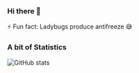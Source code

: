 ### Hi there 👋

⚡ Fun fact: Ladybugs produce antifreeze :sweat_smile:

### A bit of Statistics

![GitHub stats](https://github-readme-stats.vercel.app/api?username=serykhelena&show_icons=true&count_private=true&theme=radical)


<!--
**serykhelena/serykhelena** is a ✨ _special_ ✨ repository because its `README.md` (this file) appears on your GitHub profile.

Here are some ideas to get you started:

- 🔭 I’m currently working on ...
- 🌱 I’m currently learning ...
- 👯 I’m looking to collaborate on ...
- 🤔 I’m looking for help with ...
- 💬 Ask me about ...
- 📫 How to reach me: ...
- 😄 Pronouns: ...
- ⚡ Fun fact: ladybugs produce antifreeze
-->

